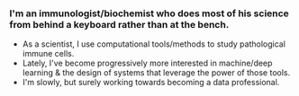 ### I'm an immunologist/biochemist who does most of his science from behind a keyboard rather than at the bench.
- As a scientist, I use computational tools/methods to study pathological immune cells.
- Lately, I've become progressively more interested in machine/deep learning & the design of systems that leverage the power of those tools.
- I'm slowly, but surely working towards becoming a data professional.

<!--
**chrish935/chrish935** is a ✨ _special_ ✨ repository because its `README.md` (this file) appears on your GitHub profile.

Here are some ideas to get you started:

- 🔭 I’m currently working on ...
- 🌱 I’m currently learning ...
- 👯 I’m looking to collaborate on ...
- 🤔 I’m looking for help with ...
- 💬 Ask me about ...
- 📫 How to reach me: ...
- 😄 Pronouns: ...
- ⚡ Fun fact: ...
-->
